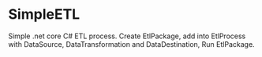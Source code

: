 # SimpleETL

Simple .net core C# ETL process.
Create EtlPackage, add into EtlProcess with DataSource, DataTransformation and DataDestination, Run EtlPackage.